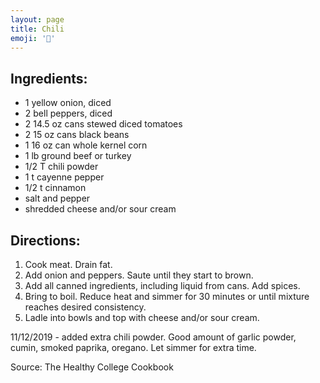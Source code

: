 ```yaml
---
layout: page
title: Chili
emoji: '🥘'
---
```


## Ingredients:
- 1 yellow onion, diced
- 2 bell peppers, diced
- 2 14.5 oz cans stewed diced tomatoes
- 2 15 oz cans black beans
- 1 16 oz can whole kernel corn
- 1 lb ground beef or turkey
- 1/2 T chili powder
- 1 t cayenne pepper
- 1/2 t cinnamon
- salt and pepper
- shredded cheese and/or sour cream

## Directions:
1. Cook meat. Drain fat.
2. Add onion and peppers. Saute until they start to brown.
3. Add all canned ingredients, including liquid from cans. Add spices.
4. Bring to boil. Reduce heat and simmer for 30 minutes or until mixture reaches desired consistency. 
5. Ladle into bowls and top with cheese and/or sour cream. 

11/12/2019 - added extra chili powder. Good amount of garlic powder, cumin, smoked paprika, oregano. Let simmer for extra time.

Source: The Healthy College Cookbook
